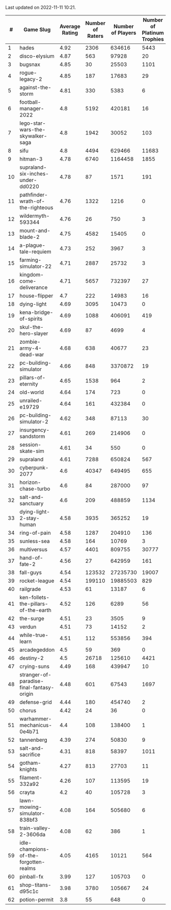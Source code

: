 Last updated on 2022-11-11 10:21.


|#|Game Slug|Average Rating|Number of Raters|Number of Players|Number of Platinum Trophies|Max Rarity (%)|
|---|---|---|---|---|---|---|
|1|hades|4.92|2306|634616|5443|89|
|2|disco-elysium|4.87|563|97928|20|28|
|3|bugsnax|4.85|30|25503|1101|97|
|4|rogue-legacy-2|4.85|187|17683|29|0.4|
|5|against-the-storm|4.81|330|5383|6|17|
|6|football-manager-2022|4.8|5192|420181|16|49|
|7|lego-star-wars-the-skywalker-saga|4.8|1942|30052|103|98|
|8|sifu|4.8|4494|629466|11683|96|
|9|hitman-3|4.78|6740|1164458|1855|48|
|10|supraland-six-inches-under-dd0220|4.78|87|1571|191|99|
|11|pathfinder-wrath-of-the-righteous|4.76|1322|1216|0|0.2|
|12|wildermyth-593344|4.76|26|750|3|91|
|13|mount-and-blade-2|4.75|4582|15405|0|27|
|14|a-plague-tale-requiem|4.73|252|3967|3|92|
|15|farming-simulator-22|4.71|2887|25732|3|81|
|16|kingdom-come-deliverance|4.71|5657|732397|27|30|
|17|house-flipper|4.7|222|14983|16|93|
|18|dying-light|4.69|3095|10473|0|97|
|19|kena-bridge-of-spirits|4.69|1088|406091|419|94|
|20|skul-the-hero-slayer|4.69|87|4699|4|96|
|21|zombie-army-4-dead-war|4.68|638|40677|23|66|
|22|pc-building-simulator|4.66|848|3370872|19|48|
|23|pillars-of-eternity|4.65|1538|964|2|79|
|24|old-world|4.64|174|723|0|90|
|25|unrailed-e19729|4.64|161|432384|0|2|
|26|pc-building-simulator-2|4.62|348|87113|30|75|
|27|insurgency-sandstorm|4.61|269|214906|0|6|
|28|session-skate-sim|4.61|34|550|0|25|
|29|supraland|4.61|7288|650824|567|99|
|30|cyberpunk-2077|4.6|40347|649495|655|62|
|31|horizon-chase-turbo|4.6|84|287000|97|83|
|32|salt-and-sanctuary|4.6|209|488859|1134|83|
|33|dying-light-2-stay-human|4.58|3935|365252|19|0.2|
|34|ring-of-pain|4.58|1287|204910|136|97|
|35|sunless-sea|4.58|164|10769|3|37|
|36|multiversus|4.57|4401|809755|30777|79|
|37|hand-of-fate-2|4.56|27|642959|161|72|
|38|fall-guys|4.54|123532|27235730|19007|3|
|39|rocket-league|4.54|199110|19885503|829|75|
|40|railgrade|4.53|61|13187|6|98|
|41|ken-follets-the-pillars-of-the-earth|4.52|126|6289|56|51|
|42|the-surge|4.51|23|3505|9|94|
|43|verdun|4.51|73|14152|2|71|
|44|while-true-learn|4.51|112|553856|394|93|
|45|arcadegeddon|4.5|59|369|0|94|
|46|destiny-2|4.5|26718|125610|4421|96|
|47|crying-suns|4.49|168|439947|10|65|
|48|stranger-of-paradise-final-fantasy-origin|4.48|601|67543|1697|98|
|49|defense-grid|4.44|180|454740|2|80|
|50|chorus|4.42|24|36|0|89|
|51|warhammer-mechanicus-0e4b71|4.4|108|138400|1|23|
|52|tannenberg|4.39|274|50830|9|84|
|53|salt-and-sacrifice|4.31|818|58397|1011|91|
|54|gotham-knights|4.27|813|27703|11|34|
|55|filament-332a92|4.26|107|113595|19|93|
|56|crayta|4.2|40|105728|3|23|
|57|lawn-mowing-simulator-838bf3|4.08|164|505680|6|88|
|58|train-valley-2-3606da|4.08|62|386|1|89|
|59|idle-champions-of-the-forgotten-realms|4.05|4165|10121|564|4|
|60|pinball-fx|3.99|127|105703|0|86|
|61|shop-titans-d95c1c|3.98|3780|105667|24|98|
|62|potion-permit|3.8|55|648|0|98|
